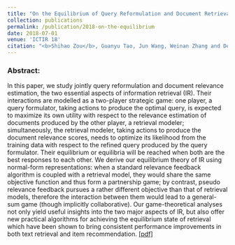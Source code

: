```yaml
---
title: "On the Equilibrium of Query Reformulation and Document Retrieval"
collection: publications
permalink: /publication/2018-on-the-equilibrium
date: 2018-07-01
venue: 'ICTIR 18'
citation: "<b>Shihao Zou</b>, Guanyu Tao, Jun Wang, Weinan Zhang and Dell Zhang, &quot;On the Equilibrium of Query Reformulation and Document Retrieval,&quot; ACM SIGIR International Conference on the Theory of Information Retrieval (ICTIR 18)."
---
```

### Abstract: 
In this paper, we study jointly query reformulation and document relevance estimation, the two essential aspects of information retrieval (IR). Their interactions are modelled as a two-player strategic game: one player, a query formulator, taking actions to produce the optimal query, is expected to maximize its own utility with respect to the relevance estimation of documents produced by the other player, a retrieval modeler; simultaneously, the retrieval modeler, taking actions to produce the document relevance scores, needs to optimize its likelihood from the training data with respect to the refined query produced by the query formulator. Their equilibrium or equilibria will be reached when both are the best responses to each other. We derive our equilibrium theory of IR using normal-form representations: when a standard relevance feedback algorithm is coupled with a retrieval model, they would share the same objective function and thus form a partnership game; by contrast, pseudo relevance feedback pursues a rather different objective than that of retrieval models, therefore the interaction between them would lead to a general-sum game (though implicitly collaborative). Our game-theoretical analyses not only yield useful insights into the two major aspects of IR, but also offer new practical algorithms for achieving the equilibrium state of retrieval which have been shown to bring consistent performance improvements in both text retrieval and item recommendation. [[pdf]](/files/ictir2018.pdf)
